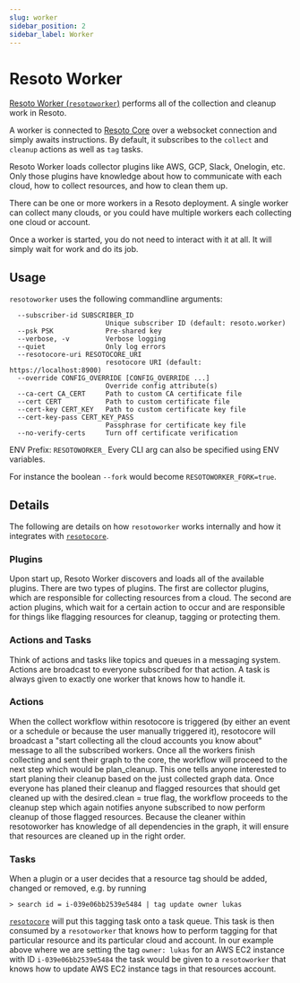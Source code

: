 ```yaml
---
slug: worker
sidebar_position: 2
sidebar_label: Worker
---
```


# Resoto Worker

[Resoto Worker (`resotoworker`)](https://github.com/someengineering/resoto/tree/main/resotoworker) performs all of the collection and cleanup work in Resoto.

A worker is connected to [Resoto Core](core.md) over a websocket connection and simply awaits instructions. By default, it subscribes to the `collect` and `cleanup` actions as well as `tag` tasks.

Resoto Worker loads collector plugins like AWS, GCP, Slack, Onelogin, etc. Only those plugins have knowledge about how to communicate with each cloud, how to collect resources, and how to clean them up.

There can be one or more workers in a Resoto deployment. A single worker can collect many clouds, or you could have multiple workers each collecting one cloud or account.

Once a worker is started, you do not need to interact with it at all. It will simply wait for work and do its job.

## Usage

`resotoworker` uses the following commandline arguments:

```
  --subscriber-id SUBSCRIBER_ID
                        Unique subscriber ID (default: resoto.worker)
  --psk PSK             Pre-shared key
  --verbose, -v         Verbose logging
  --quiet               Only log errors
  --resotocore-uri RESOTOCORE_URI
                        resotocore URI (default: https://localhost:8900)
  --override CONFIG_OVERRIDE [CONFIG_OVERRIDE ...]
                        Override config attribute(s)
  --ca-cert CA_CERT     Path to custom CA certificate file
  --cert CERT           Path to custom certificate file
  --cert-key CERT_KEY   Path to custom certificate key file
  --cert-key-pass CERT_KEY_PASS
                        Passphrase for certificate key file
  --no-verify-certs     Turn off certificate verification
```

ENV Prefix: `RESOTOWORKER_` Every CLI arg can also be specified using ENV variables.

For instance the boolean `--fork` would become `RESOTOWORKER_FORK=true`.

## Details

The following are details on how `resotoworker` works internally and how it integrates with [`resotocore`](core.md).

### Plugins

Upon start up, Resoto Worker discovers and loads all of the available plugins. There are two types of plugins. The first are collector plugins, which are responsible for collecting resources from a cloud. The second are action plugins, which wait for a certain action to occur and are responsible for things like flagging resources for cleanup, tagging or protecting them.

### Actions and Tasks

Think of actions and tasks like topics and queues in a messaging system. Actions are broadcast to everyone subscribed for that action. A task is always given to exactly one worker that knows how to handle it.

### Actions

When the collect workflow within resotocore is triggered (by either an event or a schedule or because the user manually triggered it), resotocore will broadcast a "start collecting all the cloud accounts you know about" message to all the subscribed workers. Once all the workers finish collecting and sent their graph to the core, the workflow will proceed to the next step which would be plan_cleanup. This one tells anyone interested to start planing their cleanup based on the just collected graph data. Once everyone has planed their cleanup and flagged resources that should get cleaned up with the desired.clean = true flag, the workflow proceeds to the cleanup step which again notifies anyone subscribed to now perform cleanup of those flagged resources. Because the cleaner within resotoworker has knowledge of all dependencies in the graph, it will ensure that resources are cleaned up in the right order.

### Tasks

When a plugin or a user decides that a resource tag should be added, changed or removed, e.g. by running

```
> search id = i-039e06bb2539e5484 | tag update owner lukas
```

[`resotocore`](core.md) will put this tagging task onto a task queue. This task is then consumed by a `resotoworker` that knows how to perform tagging for that particular resource and its particular cloud and account. In our example above where we are setting the tag `owner: lukas` for an AWS EC2 instance with ID `i-039e06bb2539e5484` the task would be given to a `resotoworker` that knows how to update AWS EC2 instance tags in that resources account.
